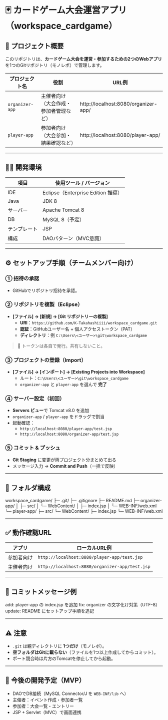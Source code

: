 # 🃏 カードゲーム大会運営アプリ（workspace_cardgame）

## 📘 プロジェクト概要
このリポジトリは、**カードゲーム大会を運営・参加するための2つのWebアプリ**を1つのGitリポジトリ（モノレポ）で管理します。

| プロジェクト名 | 役割 | URL例 |
|---|---|---|
| `organizer-app` | 主催者向け（大会作成・参加者管理など） | http://localhost:8080/organizer-app/ |
| `player-app` | 参加者向け（大会参加・結果確認など） | http://localhost:8080/player-app/ |

---

## 🧑‍💻 開発環境
| 項目 | 使用ツール / バージョン |
|---|---|
| IDE | Eclipse（Enterprise Edition 推奨） |
| Java | JDK 8 |
| サーバー | Apache Tomcat 8 |
| DB | MySQL 8（予定） |
| テンプレート | JSP |
| 構成 | DAOパターン（MVC意識） |

---

## ⚙️ セットアップ手順（チームメンバー向け）

### ① 招待の承認
- GitHubでリポジトリ招待を承認。

### ② リポジトリを複製（Eclipse）
- **[ファイル] → [新規] → [Git リポジトリーの複製]**
  - **URI**：`https://github.com/K-Takahashiiii/workspace_cardgame.git`
  - **認証**：GitHubユーザー名 + 個人アクセストークン（PAT）
  - **ディレクトリ**：例 `C:\Users\<ユーザー>\git\workspace_cardgame`

> 🔐 トークンは各自で発行。共有しないこと。

### ③ プロジェクトの登録（Import）
- **[ファイル] → [インポート] → [Existing Projects into Workspace]**
  - ルート：`C:\Users\<ユーザー>\git\workspace_cardgame`
  - `organizer-app` と `player-app` を選んで **完了**

### ④ サーバー設定（初回）
- **Servers ビュー**で Tomcat v8.0 を追加
- `organizer-app` / `player-app` をドラッグで割当
- 起動確認：  
  - `http://localhost:8080/player-app/test.jsp`  
  - `http://localhost:8080/organizer-app/test.jsp`

### ⑤ コミット & プッシュ
- **Git Staging** に変更が両プロジェクト分まとめて出る
- メッセージ入力 → **Commit and Push**（一括で反映）

---

## 📁 フォルダ構成
workspace_cardgame/
├─ .git/
├─ .gitignore
├─ README.md
├─ organizer-app/
│ ├─ src/
│ └─ WebContent/
│ ├─ index.jsp
│ └─ WEB-INF/web.xml
└─ player-app/
├─ src/
└─ WebContent/
├─ index.jsp
└─ WEB-INF/web.xml

---

## ✅ 動作確認URL
| アプリ | ローカルURL例 |
|---|---|
| 参加者向け | `http://localhost:8080/player-app/test.jsp` |
| 主催者向け | `http://localhost:8080/organizer-app/test.jsp` |

---

## 💬 コミットメッセージ例
add: player-app の index.jsp を追加
fix: organizer の文字化け対策（UTF-8）
update: README にセットアップ手順を追記

---

## ⚠️ 注意
- `.git` は親ディレクトリに **1つだけ**（モノレポ）。  
- **空フォルダはGitに載らない**（ファイルを1つ以上作成してからコミット）。  
- ポート競合時は片方のTomcatを停止してから起動。

---

## 🧱 今後の開発予定（MVP）
- DAOでDB接続（MySQL Connector/J を `WEB-INF/lib` へ）
- 主催者：イベント作成・参加者一覧
- 参加者：大会一覧・エントリー
- JSP + Servlet（MVC）で画面連携
